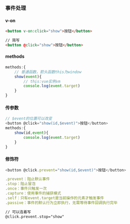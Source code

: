 ### 事件处理

#### v-on

```html
<button v-on:click="show">按钮</button>
```

```html
// 简写
<button @click="show">按钮</button>
```

#### methods

```js
methods:{
    // 普通函数，箭头函数this为window
    show(event){
        // this:vue实例vm
        console.log(event.target)
    }
}
```

#### 传参数

```js
// $event的位置可以改变
<button @click="show(id,$event)">按钮</button>
methods:{
    show(id,event){
        console.log(event.target)
    }
}
```

#### 修饰符

```js
<button @click.prevent="show(id,$event)">按钮</button>

.prevent：阻止默认事件
.stop：阻止冒泡
.once：事件只触发一次
.capture：使用事件的捕获模式
.self：只有event.target是当前操作的元素才触发事件
.passive：事件的默认行为立即执行，无需等待事件回调执行完毕
```

```html
// 可以连着写
@click.prevent.stop="show"
```

